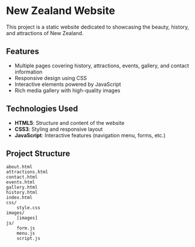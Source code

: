 # New Zealand Website

This project is a static website dedicated to showcasing the beauty, history, and attractions of New Zealand.

## Features

- Multiple pages covering history, attractions, events, gallery, and contact information
- Responsive design using CSS
- Interactive elements powered by JavaScript
- Rich media gallery with high-quality images

## Technologies Used

- **HTML5**: Structure and content of the website
- **CSS3**: Styling and responsive layout
- **JavaScript**: Interactive features (navigation menu, forms, etc.)

## Project Structure

```
about.html
attractions.html
contact.html
events.html
gallery.html
history.html
index.html
css/
	style.css
images/
	[images]
js/
	form.js
	menu.js
	script.js
```